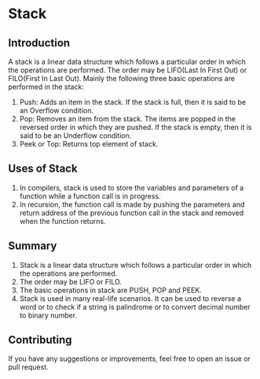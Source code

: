 # Stack

## Introduction

A stack is a linear data structure which follows a particular order in which the operations are performed. The order may be LIFO(Last In First Out) or FILO(First In Last Out). Mainly the following three basic operations are performed in the stack:

1.  Push: Adds an item in the stack. If the stack is full, then it is said to be an Overflow condition.
2.  Pop: Removes an item from the stack. The items are popped in the reversed order in which they are pushed. If the stack is empty, then it is said to be an Underflow condition.
3.  Peek or Top: Returns top element of stack.

## Uses of Stack

1.  In compilers, stack is used to store the variables and parameters of a function while a function call is in progress.
2.  In recursion, the function call is made by pushing the parameters and return address of the previous function call in the stack and removed when the function returns.

## Summary

1.  Stack is a linear data structure which follows a particular order in which the operations are performed.
2.  The order may be LIFO or FILO.
3.  The basic operations in stack are PUSH, POP and PEEK.
4.  Stack is used in many real-life scenarios. It can be used to reverse a word or to check if a string is palindrome or to convert decimal number to binary number.

## Contributing

If you have any suggestions or improvements, feel free to open an issue or pull request.
